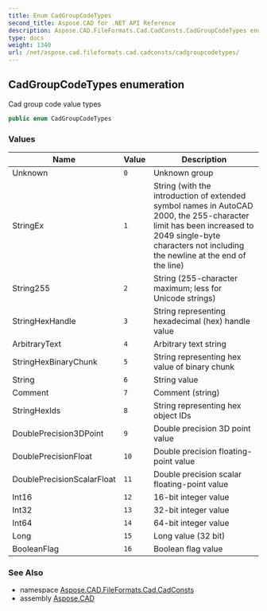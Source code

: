 ```yaml
---
title: Enum CadGroupCodeTypes
second_title: Aspose.CAD for .NET API Reference
description: Aspose.CAD.FileFormats.Cad.CadConsts.CadGroupCodeTypes enum. Cad group code value types
type: docs
weight: 1340
url: /net/aspose.cad.fileformats.cad.cadconsts/cadgroupcodetypes/
---
```

## CadGroupCodeTypes enumeration

Cad group code value types

```csharp
public enum CadGroupCodeTypes
```

### Values

| Name | Value | Description |
| --- | --- | --- |
| Unknown | `0` | Unknown group |
| StringEx | `1` | String (with the introduction of extended symbol names in AutoCAD 2000, the 255-character limit has been increased to 2049 single-byte characters not including the newline at the end of the line) |
| String255 | `2` | String (255-character maximum; less for Unicode strings) |
| StringHexHandle | `3` | String representing hexadecimal (hex) handle value |
| ArbitraryText | `4` | Arbitrary text string |
| StringHexBinaryChunk | `5` | String representing hex value of binary chunk |
| String | `6` | String value |
| Comment | `7` | Comment (string) |
| StringHexIds | `8` | String representing hex object IDs |
| DoublePrecision3DPoint | `9` | Double precision 3D point value |
| DoublePrecisionFloat | `10` | Double precision floating-point value |
| DoublePrecisionScalarFloat | `11` | Double precision scalar floating-point value |
| Int16 | `12` | 16-bit integer value |
| Int32 | `13` | 32-bit integer value |
| Int64 | `14` | 64-bit integer value |
| Long | `15` | Long value (32 bit) |
| BooleanFlag | `16` | Boolean flag value |

### See Also

* namespace [Aspose.CAD.FileFormats.Cad.CadConsts](../../aspose.cad.fileformats.cad.cadconsts/)
* assembly [Aspose.CAD](../../)


